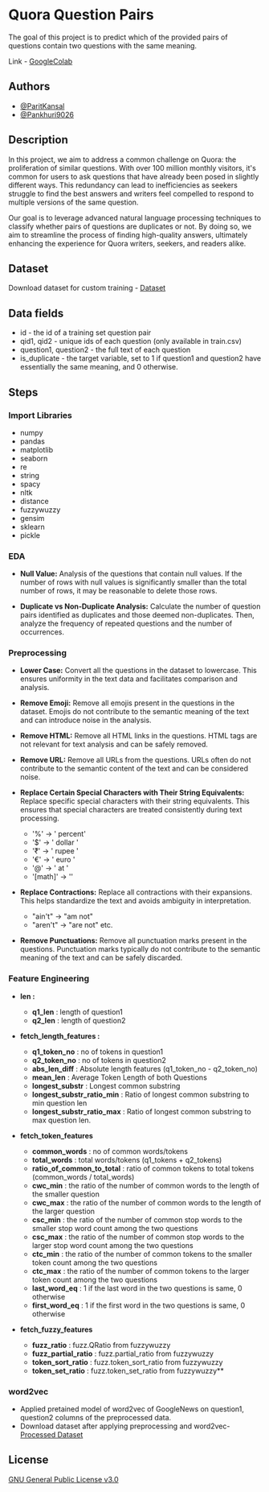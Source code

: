 # **Quora Question Pairs**

The goal of this project is to predict which of the provided pairs of questions contain two questions with the same meaning.

Link - [GoogleColab](https://colab.research.google.com/drive/1eR5NSyD7YYzxedUuPKijByw6cTp7mXKe?authuser=1)

## **Authors**

- [@ParitKansal](https://www.github.com/ParitKansal)
- [@Pankhuri9026](https://github.com/Pankhuri9026)
## **Description**
In this project, we aim to address a common challenge on Quora: the proliferation of similar questions. With over 100 million monthly visitors, it's common for users to ask questions that have already been posed in slightly different ways. This redundancy can lead to inefficiencies as seekers struggle to find the best answers and writers feel compelled to respond to multiple versions of the same question.

Our goal is to leverage advanced natural language processing techniques to classify whether pairs of questions are duplicates or not. By doing so, we aim to streamline the process of finding high-quality answers, ultimately enhancing the experience for Quora writers, seekers, and readers alike.
## **Dataset**
Download dataset for custom training - [Dataset](https://drive.google.com/file/d/1ge8lHgEk9BSrkRZJEfbLSbYCTGQOwG6b/view?usp=drive_link)
## Data fields
- id - the id of a training set question pair
- qid1, qid2 - unique ids of each question (only available in train.csv)
- question1, question2 - the full text of each question
- is_duplicate - the target variable, set to 1 if question1 and question2 have essentially the same meaning, and 0 otherwise.
## **Steps**
### Import Libraries
- numpy
- pandas
- matplotlib
- seaborn
- re
- string
- spacy
- nltk
- distance
- fuzzywuzzy
- gensim
- sklearn
- pickle

### EDA

- **Null Value:**
  Analysis of the questions that contain null values. If the number of rows with null values is significantly smaller than the total number of rows, it may be reasonable to delete those rows.

- **Duplicate vs Non-Duplicate Analysis:**
  Calculate the number of question pairs identified as duplicates and those deemed non-duplicates. Then, analyze the frequency of repeated questions and the number of occurrences.

### Preprocessing

- **Lower Case:**
  Convert all the questions in the dataset to lowercase. This ensures uniformity in the text data and facilitates comparison and analysis.
- **Remove Emoji:**
  Remove all emojis present in the questions in the dataset. Emojis do not contribute to the semantic meaning of the text and can introduce noise in the analysis.


- **Remove HTML:**
  Remove all HTML links in the questions. HTML tags are not relevant for text analysis and can be safely removed.


- **Remove URL:**
  Remove all URLs from the questions. URLs often do not contribute to the semantic content of the text and can be considered noise.

- **Replace Certain Special Characters with Their String Equivalents:**
   Replace specific special characters with their string equivalents. This ensures that special characters are treated consistently during text processing.
  - '%'         ->      ' percent'
  - '$'         ->      ' dollar '
  - '₹'         ->      ' rupee '
  - '€'         ->      ' euro '
  - '@'         ->      ' at '
  - '[math]'    ->      ''

- **Replace Contractions:**
  Replace all contractions with their expansions. This helps standardize the text and avoids ambiguity in interpretation.
  - "ain't" -> "am not"
  - "aren't" -> "are not" 
     etc.

- **Remove Punctuations:**
  Remove all punctuation marks present in the questions. Punctuation marks typically do not contribute to the semantic meaning of the text and can be safely discarded.

### Feature Engineering

- **len :**
    - **q1_len** : length of question1
    - **q2_len** : length of question2

- **fetch_length_features :**
    - **q1_token_no** : no of tokens in question1
    - **q2_token_no** : no of tokens in question2
    - **abs_len_diff** : Absolute length features (q1_token_no - q2_token_no)
    - **mean_len** : Average Token Length of both Questions
    - **longest_substr** : Longest common substring
    - **longest_substr_ratio_min** : Ratio of longest common substring to min question len
    - **longest_substr_ratio_max** : Ratio of longest common substring to max question len.

- **fetch_token_features**
    - **common_words** : no of common words/tokens
    - **total_words** : total words/tokens (q1_tokens + q2_tokens)
    - **ratio_of_common_to_total** : ratio of common tokens to total tokens (common_words / total_words)
    - **cwc_min** : the ratio of the number of common words to the length of the smaller question
    - **cwc_max** : the ratio of the number of common words to the length of the larger question
    - **csc_min** : the ratio of the number of common stop words to the smaller stop word count among the two questions
    - **csc_max** : the ratio of the number of common stop words to the larger stop word count among the two questions
    - **ctc_min** : the ratio of the number of common tokens to the smaller token count among the two questions
    - **ctc_max** : the ratio of the number of common tokens to the larger token count among the two questions
    - **last_word_eq** : 1 if the last word in the two questions is same, 0 otherwise
    - **first_word_eq** : 1 if the first word in the two questions is same, 0 otherwise

- **fetch_fuzzy_features**
    - **fuzz_ratio** : fuzz.QRatio from fuzzywuzzy
    - **fuzz_partial_ratio** : fuzz.partial_ratio from fuzzywuzzy
    - **token_sort_ratio** :  fuzz.token_sort_ratio from fuzzywuzzy
    - **token_set_ratio** : fuzz.token_set_ratio from fuzzywuzzy**
    
### word2vec
- Applied pretained model of word2vec of GoogleNews on question1, question2 columns of the preprocessed data.
- Download dataset after applying preprocessing and word2vec- [Processed Dataset](https://drive.google.com/file/d/1-0FVCRRCBv2kMAibJqtGo4B7ua54g-N8/view?usp=sharing)

## License

[GNU General Public License v3.0](https://github.com/ParitKansal/quora-question-pairs/blob/main/LICENSE)
